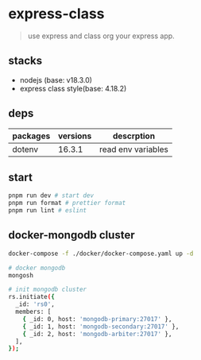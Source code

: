 # express-class

> use express and class org your express app.

## stacks

- nodejs (base: v18.3.0)
- express class style(base: 4.18.2)

## deps

| packages | versions | descrption         |
| -------- | -------- | ------------------ |
| dotenv   | 16.3.1   | read env variables |

## start

```sh
pnpm run dev # start dev
pnpm run format # prettier format
pnpm run lint # eslint
```

## docker-mongodb cluster

```sh
docker-compose -f ./docker/docker-compose.yaml up -d

# docker mongodb
mongosh

# init mongodb cluster
rs.initiate({
  _id: 'rs0',
  members: [
    { _id: 0, host: 'mongodb-primary:27017' },
    { _id: 1, host: 'mongodb-secondary:27017' },
    { _id: 2, host: 'mongodb-arbiter:27017' },
  ],
});
```
